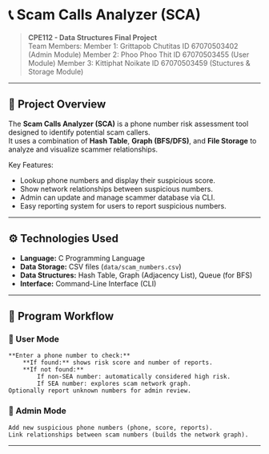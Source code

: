 # 📞 Scam Calls Analyzer (SCA)

> **CPE112 - Data Structures Final Project**  
> Team Members:
    Member 1: Grittapob Chutitas ID 67070503402 (Admin Module)
    Member 2: Phoo Phoo Thit     ID 67070503455 (User Module)
    Member 3: Kittiphat Noikate  ID 67070503459 (Stuctures & Storage Module)

---

## 📌 Project Overview

The **Scam Calls Analyzer (SCA)** is a phone number risk assessment tool designed to identify potential scam callers.  
It uses a combination of **Hash Table**, **Graph (BFS/DFS)**, and **File Storage** to analyze and visualize scammer relationships.

Key Features:
- Lookup phone numbers and display their suspicious score.
- Show network relationships between suspicious numbers.
- Admin can update and manage scammer database via CLI.
- Easy reporting system for users to report suspicious numbers.

---

## ⚙️ Technologies Used

- **Language:** C Programming Language
- **Data Storage:** CSV files (`data/scam_numbers.csv`)
- **Data Structures:** Hash Table, Graph (Adjacency List), Queue (for BFS)
- **Interface:** Command-Line Interface (CLI)

---

## 🚀 Program Workflow

### 👤 User Mode

    **Enter a phone number to check:**
        **If found:** shows risk score and number of reports.
        **If not found:**
            If non-SEA number: automatically considered high risk. 
            If SEA number: explores scam network graph.
    Optionally report unknown numbers for admin review.

### 👑 Admin Mode

    Add new suspicious phone numbers (phone, score, reports).
    Link relationships between scam numbers (builds the network graph).

---

